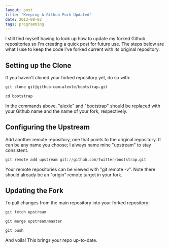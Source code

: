 ```yaml
---
layout: post
title: "Keeping A Github Fork Updated"
date: 2012-08-02
tags: programming
---
```


I still find myself having to look up how to update my forked Github repositories so I'm creating a quick post for future use. The steps below are what I use to keep the code I've forked current with its original repository.

## Setting up the Clone ##

If you haven't cloned your forked repository yet, do so with:

``` python
git clone git@github.com:alexle/bootstrap.git

cd bootstrap
```

In the commands above, "alexle" and "bootstrap" should be replaced with your Github name and the name of your fork, respectively.

## Configuring the Upstream ##

Add another remote repository, one that points to the original repository. It can be any name you choose; I always name mine "upstream" to stay consistent.

``` python
git remote add upstream git://github.com/twitter/bootstrap.git
```

Your remote repositories can be viewed with "git remote -v". Note there should already be an "origin" remote target in your fork.

## Updating the Fork ##

To pull changes from the main repository into your forked repository:

``` python
git fetch upstream

git merge upstream/master

git push
```

And voila! This brings your repo up-to-date.
